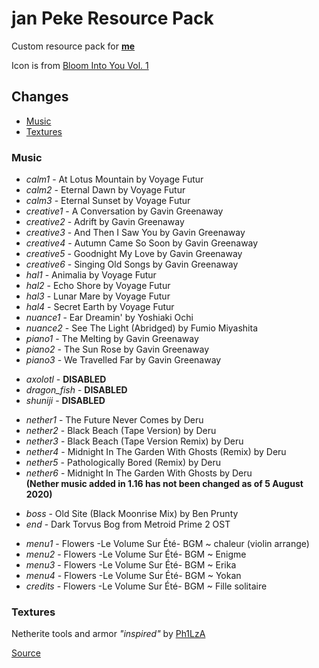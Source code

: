 # jan Peke Resource Pack
 Custom resource pack for [**me**](https://www.youtube.com/bittorn)
 
 Icon is from [Bloom Into You Vol. 1](https://myanimelist.net/manga/88660/Yagate_Kimi_ni_Naru)

## Changes
* [Music](#music)
* [Textures](#textures)

### Music
 * *calm1* - At Lotus Mountain by Voyage Futur
 * *calm2* - Eternal Dawn by Voyage Futur
 * *calm3* - Eternal Sunset by Voyage Futur
 * *creative1* - A Conversation by Gavin Greenaway
 * *creative2* - Adrift by Gavin Greenaway
 * *creative3* - And Then I Saw You by Gavin Greenaway
 * *creative4* - Autumn Came So Soon by Gavin Greenaway
 * *creative5* - Goodnight My Love by Gavin Greenaway
 * *creative6* - Singing Old Songs by Gavin Greenaway
 * *hal1* - Animalia by Voyage Futur
 * *hal2* - Echo Shore by Voyage Futur
 * *hal3* - Lunar Mare by Voyage Futur
 * *hal4* - Secret Earth by Voyage Futur
 * *nuance1* - Ear Dreamin' by Yoshiaki Ochi
 * *nuance2* - See The Light (Abridged) by Fumio Miyashita
 * *piano1* - The Melting by Gavin Greenaway
 * *piano2* - The Sun Rose by Gavin Greenaway
 * *piano3* - We Travelled Far by Gavin Greenaway

 - *axolotl* - **DISABLED**
 - *dragon_fish* - **DISABLED**
 - *shuniji* - **DISABLED**
 
 * *nether1* - The Future Never Comes by Deru
 * *nether2* - Black Beach (Tape Version) by Deru
 * *nether3* - Black Beach (Tape Version Remix) by Deru
 * *nether4* - Midnight In The Garden With Ghosts (Remix) by Deru
 * *nether5* - Pathologically Bored (Remix) by Deru
 * *nether6* - Midnight In The Garden With Ghosts by Deru<br>**(Nether music added in 1.16 has not been changed as of 5 August 2020)**

 - *boss* - Old Site (Black Moonrise Mix) by Ben Prunty
 - *end* - Dark Torvus Bog from Metroid Prime 2 OST

 * *menu1* - Flowers -Le Volume Sur Été- BGM ~ chaleur (violin arrange)
 * *menu2* - Flowers -Le Volume Sur Été- BGM ~ Enigme
 * *menu3* - Flowers -Le Volume Sur Été- BGM ~ Erika
 * *menu4* - Flowers -Le Volume Sur Été- BGM ~ Yokan
 * *credits* - Flowers -Le Volume Sur Été- BGM ~ Fille solitaire

### Textures

 Netherite tools and armor *"inspired"* by [Ph1LzA](https://www.youtube.com/Ph1LzA)

 [Source](https://www.reddit.com/r/Philza/comments/hysj9f/ph1lzas_netherite/)